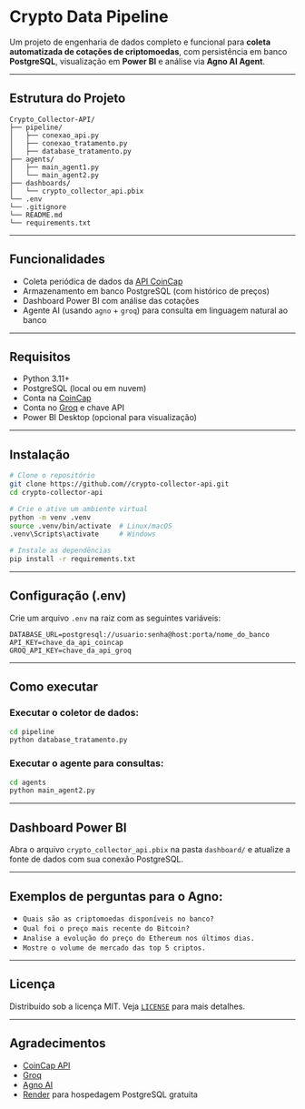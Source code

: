 #  Crypto Data Pipeline

&#x20;&#x20;

Um projeto de engenharia de dados completo e funcional para **coleta automatizada de cotações de criptomoedas**, com persistência em banco **PostgreSQL**, visualização em **Power BI** e análise via **Agno AI Agent**.

---

##  Estrutura do Projeto

```
Crypto_Collector-API/
├── pipeline/
│   ├── conexao_api.py
│   ├── conexao_tratamento.py
│   ├── database_tratamento.py
├── agents/
│   ├── main_agent1.py
│   └── main_agent2.py
├── dashboards/
│   └── crypto_collector_api.pbix
└── .env
└── .gitignore
└── README.md
└── requirements.txt

```

---

##  Funcionalidades

-  Coleta periódica de dados da [API CoinCap](https://docs.coincap.io/)
-  Armazenamento em banco PostgreSQL (com histórico de preços)
-  Dashboard Power BI com análise das cotações
-  Agente AI (usando `agno` + `groq`) para consulta em linguagem natural ao banco

---

##  Requisitos

- Python 3.11+
- PostgreSQL (local ou em nuvem)
- Conta na [CoinCap](https://coincap.io/)
- Conta no [Groq](https://console.groq.com/) e chave API
- Power BI Desktop (opcional para visualização)

---

##  Instalação

```bash
# Clone o repositório
git clone https://github.com//crypto-collector-api.git
cd crypto-collector-api

# Crie e ative um ambiente virtual
python -m venv .venv
source .venv/bin/activate  # Linux/macOS
.venv\Scripts\activate     # Windows

# Instale as dependências
pip install -r requirements.txt
```

---

##  Configuração (.env)

Crie um arquivo `.env` na raiz com as seguintes variáveis:

```
DATABASE_URL=postgresql://usuario:senha@host:porta/nome_do_banco
API_KEY=chave_da_api_coincap
GROQ_API_KEY=chave_da_api_groq
```

---

##  Como executar

### Executar o coletor de dados:

```bash
cd pipeline
python database_tratamento.py
```

### Executar o agente para consultas:

```bash
cd agents
python main_agent2.py
```

---

##  Dashboard Power BI

Abra o arquivo `crypto_collector_api.pbix` na pasta `dashboard/` e atualize a fonte de dados com sua conexão PostgreSQL.

---

##  Exemplos de perguntas para o Agno:

- `Quais são as criptomoedas disponíveis no banco?`
- `Qual foi o preço mais recente do Bitcoin?`
- `Analise a evolução do preço do Ethereum nos últimos dias.`
- `Mostre o volume de mercado das top 5 criptos.`

---

##  Licença

Distribuído sob a licença MIT. Veja [`LICENSE`](LICENSE) para mais detalhes.

---

##  Agradecimentos

- [CoinCap API](https://docs.coincap.io/)
- [Groq](https://console.groq.com/)
- [Agno AI](https://pypi.org/project/agno/)
- [Render](https://render.com/) para hospedagem PostgreSQL gratuita

